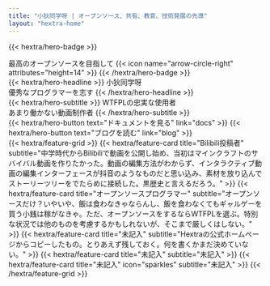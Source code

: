 ```yaml
---
title: "小狄同学呀 | オープンソース、共有、教育、技術発展の先導"
layout: "hextra-home"
--- 
```


{{< hextra/hero-badge >}}
  <div class="hx:w-2 hx:h-2 hx:rounded-full hx:bg-primary-400"></div>
  <span>最高のオープンソースを目指して</span>
  {{< icon name="arrow-circle-right" attributes="height=14" >}}
{{< /hextra/hero-badge >}}

<div class="hx:mt-6 hx:mb-6">
{{< hextra/hero-headline >}}
  小狄同学呀&nbsp;<br class="hx:sm:block hx:hidden" />優秀なプログラマーを志す
{{< /hextra/hero-headline >}}
</div>

<div class="hx:mb-12">
{{< hextra/hero-subtitle >}}
  WTFPLの忠実な使用者&nbsp;<br class="hx:sm:block hx:hidden" />あまり働かない動画制作者
{{< /hextra/hero-subtitle >}}
</div>

<div class="hx:mb-6">
{{< hextra/hero-button text="ドキュメントを見る" link="docs" >}}
{{< hextra/hero-button text="ブログを読む" link="blog" >}}
</div>

<div class="hx:mt-6"></div>
{{< hextra/feature-grid >}}
  {{< hextra/feature-card
    title="Bilibili投稿者"
    subtitle="中学時代からBilibiliで動画を公開し始め、当初はマインクラフトのサバイバル動画を作りたかった。動画の編集方法がわからず、インタラクティブ動画の編集インターフェースが抖音のようなものだと思い込み、素材を放り込んでストーリーツリーをでたらめに接続した。黒歴史と言えるだろう。"
  >}}
  {{< hextra/feature-card
    title="オープンソースプログラマー"
    subtitle="オープンソースだけ？いやいや、飯は食わなきゃならんし、飯を食わなくてもギャルゲーを買う小銭は稼がなきゃ。ただ、オープンソースをするならWTFPLを選ぶ。特別な状況では他のものを考慮するかもしれないが、そこまで厳しくはしない。"
  >}}
  {{< hextra/feature-card
    title="未記入"
    subtitle="Hextraの公式ホームページからコピーしたもの。とりあえず残しておく。何を書くかまだ決めていない。"
  >}}
  {{< hextra/feature-card
    title="未記入"
    subtitle="未記入"
  >}}
  {{< hextra/feature-card
    title="未記入"
    icon="sparkles"
    subtitle="未記入"
  >}}
{{< /hextra/feature-grid >}}